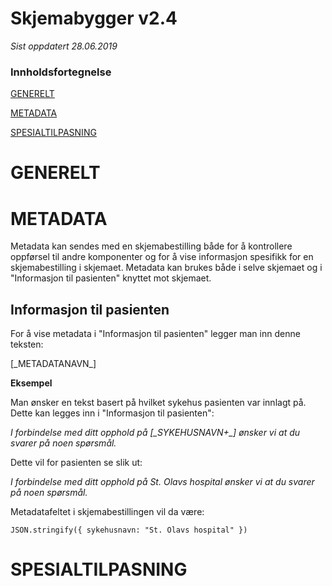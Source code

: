 # Skjemabygger v2.4

*Sist oppdatert 28.06.2019*

### Innholdsfortegnelse

[GENERELT](#generelt)

[METADATA](#metadata)

[SPESIALTILPASNING](#spesialtilpasning)

# GENERELT

# METADATA
Metadata kan sendes med en skjemabestilling både for å kontrollere oppførsel til andre komponenter og for å vise informasjon spesifikk for en skjemabestilling i skjemaet. Metadata kan brukes både i selve skjemaet og i "Informasjon til pasienten" knyttet mot skjemaet.

## Informasjon til pasienten
For å vise metadata i "Informasjon til pasienten" legger man inn denne teksten:

[\_METADATANAVN\_]


**Eksempel**

Man ønsker en tekst basert på hvilket sykehus pasienten var innlagt på. Dette kan legges inn i "Informasjon til pasienten":

*I forbindelse med ditt opphold på [\_SYKEHUSNAVN+_] ønsker vi at du svarer på noen spørsmål.*

Dette vil for pasienten se slik ut:

*I forbindelse med ditt opphold på St. Olavs hospital  ønsker vi at du svarer på noen spørsmål.*

Metadatafeltet i skjemabestillingen vil da være:
```
JSON.stringify({ sykehusnavn: "St. Olavs hospital" })
```


# SPESIALTILPASNING

